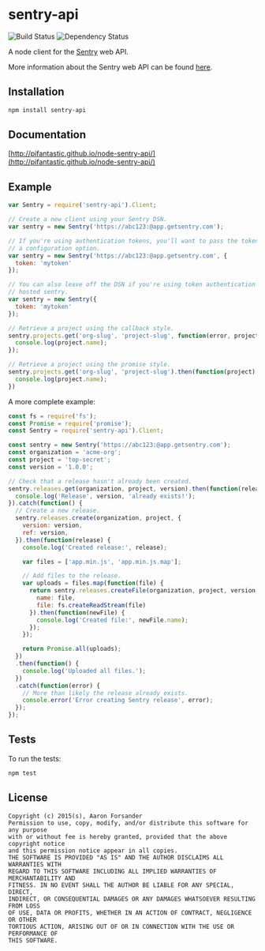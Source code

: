# sentry-api

![Build Status](https://travis-ci.org/pifantastic/node-sentry-api.svg?branch=master)
![Dependency Status](https://david-dm.org/pifantastic/node-sentry-api.svg)

A node client for the [Sentry](https://getsentry.com/welcome/) web API.

More information about the Sentry web API can be found [here](https://docs.getsentry.com/hosted/api/).

## Installation

```bash
npm install sentry-api
```

## Documentation

[http://pifantastic.github.io/node-sentry-api/](http://pifantastic.github.io/node-sentry-api/)

## Example

```javascript
var Sentry = require('sentry-api').Client;

// Create a new client using your Sentry DSN.
var sentry = new Sentry('https://abc123:@app.getsentry.com');

// If you're using authentication tokens, you'll want to pass the token as
// a configuration option.
var sentry = new Sentry('https://abc123:@app.getsentry.com', {
  token: 'mytoken'
});

// You can also leave off the DSN if you're using token authentication and
// hosted sentry.
var sentry = new Sentry({
  token: 'mytoken'
});

// Retrieve a project using the callback style.
sentry.projects.get('org-slug', 'project-slug', function(error, project) {
  console.log(project.name);
});

// Retrieve a project using the promise style.
sentry.projects.get('org-slug', 'project-slug').then(function(project) {
  console.log(project.name);
})
```

A more complete example:

```javascript
const fs = require('fs');
const Promise = require('promise');
const Sentry = require('sentry-api').Client;

const sentry = new Sentry('https://abc123:@app.getsentry.com');
const organization = 'acme-org';
const project = 'top-secret';
const version = '1.0.0';

// Check that a release hasn't already been created.
sentry.releases.get(organization, project, version).then(function(release) {
  console.log('Release', version, 'already exists!');
}).catch(function() {
  // Create a new release.
  sentry.releases.create(organization, project, {
    version: version,
    ref: version,
  }).then(function(release) {
    console.log('Created release:', release);

    var files = ['app.min.js', 'app.min.js.map'];

    // Add files to the release.
    var uploads = files.map(function(file) {
      return sentry.releases.createFile(organization, project, version, {
        name: file,
        file: fs.createReadStream(file)
      }).then(function(newFile) {
        console.log('Created file:', newFile.name);
      });
    });

    return Promise.all(uploads);
  })
  .then(function() {
    console.log('Uploaded all files.');
  })
  .catch(function(error) {
    // More than likely the release already exists.
    console.error('Error creating Sentry release', error);
  });
});
```

## Tests

To run the tests:

```bash
npm test
```

## License

```
Copyright (c) 2015(s), Aaron Forsander
Permission to use, copy, modify, and/or distribute this software for any purpose
with or without fee is hereby granted, provided that the above copyright notice
and this permission notice appear in all copies.
THE SOFTWARE IS PROVIDED "AS IS" AND THE AUTHOR DISCLAIMS ALL WARRANTIES WITH
REGARD TO THIS SOFTWARE INCLUDING ALL IMPLIED WARRANTIES OF MERCHANTABILITY AND
FITNESS. IN NO EVENT SHALL THE AUTHOR BE LIABLE FOR ANY SPECIAL, DIRECT,
INDIRECT, OR CONSEQUENTIAL DAMAGES OR ANY DAMAGES WHATSOEVER RESULTING FROM LOSS
OF USE, DATA OR PROFITS, WHETHER IN AN ACTION OF CONTRACT, NEGLIGENCE OR OTHER
TORTIOUS ACTION, ARISING OUT OF OR IN CONNECTION WITH THE USE OR PERFORMANCE OF
THIS SOFTWARE.
```
